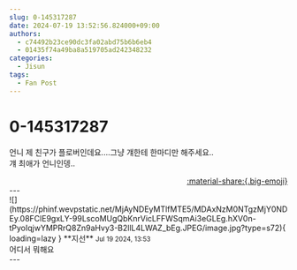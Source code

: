 ```yaml
---
slug: 0-145317287
date: 2024-07-19 13:52:56.824000+09:00
authors:
  - c74492b23ce90dc3fa02abd75b6b6eb4
  - 01435f74a49ba8a519705ad242348232
categories:
  - Jisun
tags:
  - Fan Post
---
```


# 0-145317287

<div class="post-container" markdown="1">
<div class="content-container md-sidebar__scrollwrap" markdown="1">

언니 제 친구가 플로버인데요....그냥 걔한테 한마디만 해주세요..<br>걔 최애가 언니인뎅..

</div>
</div>

<div style="text-align: right;" markdown="1">
<a href="https://weverse.io/fromis9/fanpost/0-145317287" style="text-align: right;">:material-share:{.big-emoji}</a>
</div>
---

<div class="comments-container md-sidebar__scrollwrap" markdown="1">
<div class="comment" markdown="1">
<div class='id-container' markdown="1">
![](https://phinf.wevpstatic.net/MjAyNDEyMTlfMTE5/MDAxNzM0NTgzMjY0NDEy.08FClE9gxLY-99LscoMUgQbKnrVicLFFWSqmAi3eGLEg.hXV0n-tPyoIqjwYMPRrQ8Zn9aHvy3-B2llL4LWAZ_bEg.JPEG/image.jpg?type=s72){ loading=lazy }
**<span class="artist">지선</span>** <small>Jul 19 2024, 13:53</small><br>
</div>
<div class='comment-body' markdown="1">
어디서 뭐해요
</div>
</div>
</div>
---

